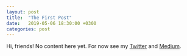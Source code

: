 ```yaml
---
layout: post
title:  "The First Post"
date:   2019-05-06 18:30:00 +0300
categories: post
---
```

Hi, friends! No content here yet. For now see my [Twitter][my_twitter] and [Medium][my_medium].

[my_twitter]: https://twitter.com/IvanitskiyIvan
[my_medium]: https://medium.com/@ivanitskiy.ivan
